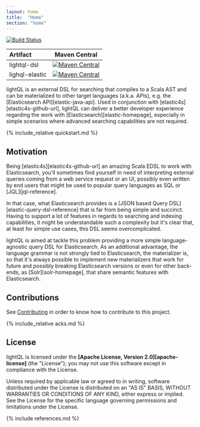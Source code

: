 ```yaml
---
layout: home
title:  "Home"
section: "home"
---
```


[![Build Status](https://travis-ci.org/Tecsisa/lightQL.svg?branch=master)](https://travis-ci.org/Tecsisa/lightQL)

| Artifact | Maven Central |
| :--- | :---: |
| lightql-dsl | [![Maven Central](https://img.shields.io/maven-central/v/com.tecsisa/lightql-dsl_2.11.svg)](https://maven-badges.herokuapp.com/maven-central/com.tecsisa/lightql-dsl_2.11) |
| lighql-elastic | [![Maven Central](https://img.shields.io/maven-central/v/com.tecsisa/lightql-elastic_2.11.svg)](https://maven-badges.herokuapp.com/maven-central/com.tecsisa/lightql-elastic_2.11) |

lightQL is an external DSL for searching that compiles to a Scala AST and can be materialized to other target languages (a.k.a. APIs),
e.g. the [Elasticsearch API][elastic-java-api]. Used in conjunction with [elastic4s][elastic4s-github-url],
lightQL can deliver a better developer experience regarding the work with [Elasticsearch][elastic-homepage],
especially in simple scenarios where advanced searching capabilities are not required.

{% include_relative quickstart.md %}

## Motivation

Being [elastic4s][elastic4s-github-url] an amazing Scala EDSL to work with Elasticsearch, you'll sometimes find yourself
in need of interpreting external queries coming from a web service request or an UI, possibly even
written by end users that might be used to popular query languages as SQL or [JQL][jql-reference].

In that case, what Elasticsearch provides is a [JSON based Query DSL][elastic-query-dsl-reference] that is far from being simple and succinct.
Having to support a lot of features in regards to searching and indexing capabilities, it might be understandable
such a complexity but it's clear that, at least for simple use cases, this DSL seems overcomplicated.

lightQL is aimed at tackle this problem providing a more simple language-agnostic query DSL for Elasticsearch.
As an additional advantage, the language grammar is not strongly tied to Elasticsearch, the materializer is, so that
it's always possible to implement new materializers that work for future and possibly breaking Elasticsearch versions
or even for other back-ends, as [Solr][solr-homepage], that share semantic features with Elasticsearch.

## Contributions

See [Contributing](contributing.html) in order to know how to contribute to this project.

{% include_relative acks.md %}

## License

lightQL is licensed under the **[Apache License, Version 2.0][apache-license]** (the
"License"); you may not use this software except in compliance with the License.

Unless required by applicable law or agreed to in writing, software
distributed under the License is distributed on an "AS IS" BASIS,
WITHOUT WARRANTIES OR CONDITIONS OF ANY KIND, either express or implied.
See the License for the specific language governing permissions and
limitations under the License.

{% include references.md %}
